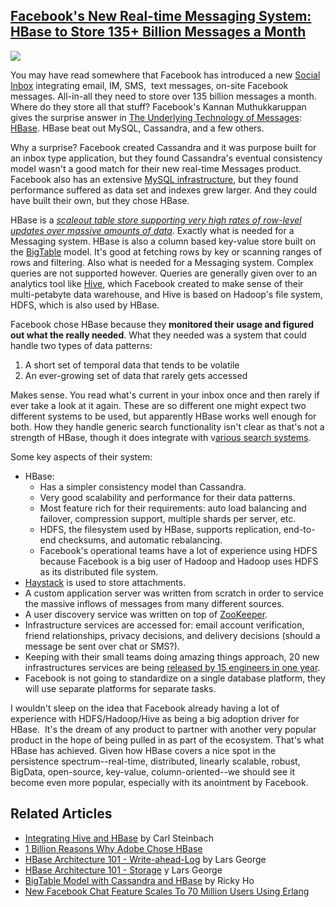## [Facebook's New Real-time Messaging System: HBase to Store 135+ Billion Messages a Month](/blog/2010/11/16/facebooks-new-real-time-messaging-system-hbase-to-store-135.html)

    

    

![](http://farm5.static.flickr.com/4145/5038714561_34183a0639_m.jpg)

You may have read somewhere that Facebook has introduced a new [Social Inbox](http://blog.facebook.com/blog.php?post=452288242130) integrating email, IM, SMS,  text messages, on-site Facebook messages. All-in-all they need to store over 135 billion messages a month. Where do they store all that stuff? Facebook's Kannan Muthukkaruppan gives the surprise answer in [The Underlying Technology of Messages](http://www.facebook.com/note.php?note_id=454991608919#): [HBase](http://hbase.apache.org/). HBase beat out MySQL, Cassandra, and a few others.

Why a surprise? Facebook created Cassandra and it was purpose built for an inbox type application, but they found Cassandra's eventual consistency model wasn't a good match for their new real-time Messages product. Facebook also has an extensive [MySQL infrastructure](http://highscalability.com/blog/2010/11/4/facebook-at-13-million-queries-per-second-recommends-minimiz.html), but they found performance suffered as data set and indexes grew larger. And they could have built their own, but they chose HBase.

HBase is a _[scaleout table store supporting very high rates of row-level updates over massive amounts of data](http://www.cloudera.com/blog/2010/06/integrating-hive-and-hbase/)_. Exactly what is needed for a Messaging system. HBase is also a column based key-value store built on the [BigTable](http://en.wikipedia.org/wiki/HBase) model. It's good at fetching rows by key or scanning ranges of rows and filtering. Also what is needed for a Messaging system. Complex queries are not supported however. Queries are generally given over to an analytics tool like [Hive](http://wiki.apache.org/hadoop/Hive/HBaseIntegration), which Facebook created to make sense of their multi-petabyte data warehouse, and Hive is based on Hadoop's file system, HDFS, which is also used by HBase.

Facebook chose HBase because they **monitored their usage and figured out what the really needed**. What they needed was a system that could handle two types of data patterns:

1.  A short set of temporal data that tends to be volatile
2.  An ever-growing set of data that rarely gets accessed

Makes sense. You read what's current in your inbox once and then rarely if ever take a look at it again. These are so different one might expect two different systems to be used, but apparently HBase works well enough for both. How they handle generic search functionality isn't clear as that's not a strength of HBase, though it does integrate with v[arious search systems](http://mail-archives.apache.org/mod_mbox/hbase-user/201006.mbox/%3C149150.78881.qm@web50304.mail.re2.yahoo.com%3E).

Some key aspects of their system:

*   HBase:
    *   Has a simpler consistency model than Cassandra.
    *   Very good scalability and performance for their data patterns.
    *   Most feature rich for their requirements: auto load balancing and failover, compression support, multiple shards per server, etc.
    *   HDFS, the filesystem used by HBase, supports replication, end-to-end checksums, and automatic rebalancing.
    *   Facebook's operational teams have a lot of experience using HDFS because Facebook is a big user of Hadoop and Hadoop uses HDFS as its distributed file system.
*   [Haystack](http://www.facebook.com/note.php?note_id=76191543919) is used to store attachments.
*   A custom application server was written from scratch in order to service the massive inflows of messages from many different sources.
*   A user discovery service was written on top of [ZooKeeper](http://highscalability.com/blog/2008/7/15/zookeeper-a-reliable-scalable-distributed-coordination-syste.html "http://hadoop.apache.org/zookeeper/").
*   Infrastructure services are accessed for: email account verification, friend relationships, privacy decisions, and delivery decisions (should a message be sent over chat or SMS?). 
*   Keeping with their small teams doing amazing things approach, 20 new infrastructures services are being [released by 15 engineers in one year](http://www.theregister.co.uk/2010/11/15/facebooks_largest_ever_engineering_project/). 
*   Facebook is not going to standardize on a single database platform, they will use separate platforms for separate tasks. 

I wouldn't sleep on the idea that Facebook already having a lot of experience with HDFS/Hadoop/Hive as being a big adoption driver for HBase.  It's the dream of any product to partner with another very popular product in the hope of being pulled in as part of the ecosystem. That's what HBase has achieved. Given how HBase covers a nice spot in the persistence spectrum--real-time, distributed, linearly scalable, robust, BigData, open-source, key-value, column-oriented--we should see it become even more popular, especially with its anointment by Facebook.

## Related Articles

*   [Integrating Hive and HBase](http://www.cloudera.com/blog/2010/06/integrating-hive-and-hbase/) by Carl Steinbach
*   [1 Billion Reasons Why Adobe Chose HBase](http://highscalability.com/blog/2010/3/16/1-billion-reasons-why-adobe-chose-hbase.html) 
*   [HBase Architecture 101 - Write-ahead-Log](http://www.larsgeorge.com/2010/01/hbase-architecture-101-write-ahead-log.html) by Lars George
*   [HBase Architecture 101 - Storage](http://www.larsgeorge.com/2009/10/hbase-architecture-101-storage.html) y Lars George
*   [BigTable Model with Cassandra and HBase](http://horicky.blogspot.com/2010/10/bigtable-model-with-cassandra-and-hbase.html) by Ricky Ho
*   [New Facebook Chat Feature Scales To 70 Million Users Using Erlang](http://highscalability.com/blog/2008/5/14/new-facebook-chat-feature-scales-to-70-million-users-using-e.html)

    
